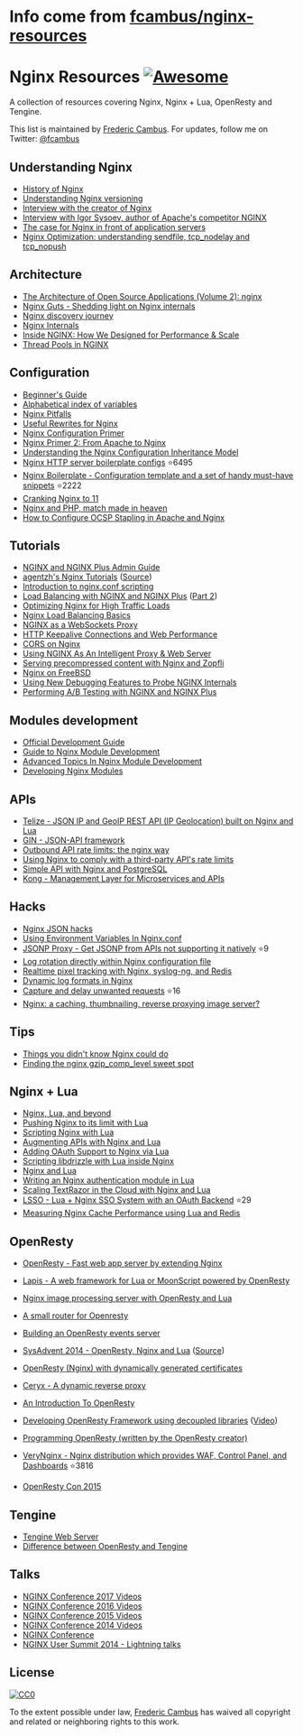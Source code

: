 # Info come from [fcambus/nginx-resources](https://github.com/fcambus/nginx-resources)
# Nginx Resources [![Awesome](https://cdn.rawgit.com/sindresorhus/awesome/d7305f38d29fed78fa85652e3a63e154dd8e8829/media/badge.svg)](https://github.com/sindresorhus/awesome)

A collection of resources covering Nginx, Nginx + Lua, OpenResty and Tengine.

This list is maintained by [Frederic Cambus](https://www.cambus.net). For updates, follow me on Twitter: [@fcambus](https://twitter.com/fcambus)

## Understanding Nginx

- [History of Nginx](https://www.nginx.com/wp-content/uploads/2014/11/Infographic_History-of-Nginx_FulI_20141101.png)
- [Understanding Nginx versioning](https://www.nginx.com/blog/nginx-1-6-1-7-released/)
- [Interview with the creator of Nginx](http://mindend.com/index.php/interview-with-the-creator-of-nginx/)
- [Interview with Igor Sysoev, author of Apache's competitor NGINX](http://freesoftwaremagazine.com/articles/interview_igor_sysoev_author_apaches_competitor_nginx/)
- [The case for Nginx in front of application servers](https://www.cambus.net/the-case-for-nginx-in-front-of-application-servers/)
- [Nginx Optimization: understanding sendfile, tcp_nodelay and tcp_nopush](https://t37.net/nginx-optimization-understanding-sendfile-tcp_nodelay-and-tcp_nopush.html)

## Architecture

- [The Architecture of Open Source Applications (Volume 2): nginx](http://aosabook.org/en/nginx.html)
- [Nginx Guts - Shedding light on Nginx internals](http://www.nginxguts.com/category/nginx/)
- [Nginx discovery journey](http://www.nginx-discovery.com/)
- [Nginx Internals](http://www.slideshare.net/joshzhu/nginx-internals)
- [Inside NGINX: How We Designed for Performance & Scale](https://www.nginx.com/blog/inside-nginx-how-we-designed-for-performance-scale/)
- [Thread Pools in NGINX](https://www.nginx.com/blog/thread-pools-boost-performance-9x/)

## Configuration

- [Beginner's Guide](http://nginx.org/en/docs/beginners_guide.html)
- [Alphabetical index of variables](http://nginx.org/en/docs/varindex.html)
- [Nginx Pitfalls](https://www.nginx.com/resources/wiki/start/topics/tutorials/config_pitfalls/)
- [Useful Rewrites for Nginx ](https://blog.engineyard.com/2011/useful-rewrites-for-nginx)
- [Nginx Configuration Primer](http://blog.martinfjordvald.com/2010/07/nginx-primer/)
- [Nginx Primer 2: From Apache to Nginx](http://blog.martinfjordvald.com/2011/02/nginx-primer-2-from-apache-to-nginx/)
- [Understanding the Nginx Configuration Inheritance Model](http://blog.martinfjordvald.com/2012/08/understanding-the-nginx-configuration-inheritance-model/)
- [Nginx HTTP server boilerplate configs](https://github.com/h5bp/server-configs-nginx) :star:6495
- [Nginx Boilerplate - Configuration template and a set of handy must-have snippets](https://github.com/nginx-boilerplate/nginx-boilerplate) :star:2222
- [Cranking Nginx to 11](https://speakerdeck.com/helgi/cranking-nginx-to-11)
- [Nginx and PHP, match made in heaven](https://speakerdeck.com/helgi/nginx-and-php-match-made-in-heaven)
- [How to Configure OCSP Stapling in Apache and Nginx](https://sslmate.com/blog/post/ocsp_stapling_in_apache_and_nginx)

## Tutorials

- [NGINX and NGINX Plus Admin Guide](https://www.nginx.com/resources/admin-guide/)
- [agentzh's Nginx Tutorials](https://openresty.org/download/agentzh-nginx-tutorials-en.html) ([Source](https://github.com/openresty/nginx-tutorials))
- [Introduction to nginx.conf scripting](http://agentzh.org/misc/slides/nginx-conf-scripting/nginx-conf-scripting.html)
- [Load Balancing with NGINX and NGINX Plus](https://www.nginx.com/blog/load-balancing-with-nginx-plus/) ([Part 2](https://www.nginx.com/blog/load-balancing-with-nginx-plus-part2/))
- [Optimizing Nginx for High Traffic Loads](http://blog.martinfjordvald.com/2011/04/optimizing-nginx-for-high-traffic-loads/)
- [Nginx Load Balancing Basics](http://blog.jsdelivr.com/2013/01/nginx-load-balancing-basics.html)
- [NGINX as a WebSockets Proxy](https://www.nginx.com/blog/websocket-nginx/)
- [HTTP Keepalive Connections and Web Performance ](https://www.nginx.com/blog/http-keepalives-and-web-performance/)
- [CORS on Nginx](https://enable-cors.org/server_nginx.html)
- [Using NGINX As An Intelligent Proxy & Web Server](https://docs.apitools.com/blog/2014/06/10/using-nginx-as-an-intelligent-proxy-web-server.html)
- [Serving precompressed content with Nginx and Zopfli](https://www.cambus.net/serving-precompressed-content-with-nginx-and-zopfli/)
- [Nginx on FreeBSD](https://www.cambus.net/nginx-on-freebsd/)
- [Using New Debugging Features to Probe NGINX Internals](https://www.nginx.com/blog/new-debugging-features-probe-nginx-internals/)
- [Performing A/B Testing with NGINX and NGINX Plus](https://www.nginx.com/blog/performing-a-b-testing-nginx-plus/)

## Modules development

- [Official Development Guide](http://nginx.org/en/docs/dev/development_guide.html)
- [Guide to Nginx Module Development](http://www.evanmiller.org/nginx-modules-guide.html)
- [Advanced Topics In Nginx Module Development](http://www.evanmiller.org/nginx-modules-guide-advanced.html)
- [Developing Nginx Modules](https://www.airpair.com/nginx/extending-nginx-tutorial)

## APIs

- [Telize - JSON IP and GeoIP REST API (IP Geolocation) built on Nginx and Lua](https://www.telize.com)
- [GIN - JSON-API framework](http://gin.io/)
- [Outbound API rate limits: the nginx way](https://monterail.com/blog/2011/outbound-api-rate-limits-the-nginx-way)
- [Using Nginx to comply with a third-party API's rate limits](https://vitobotta.com/2014/01/12/using-nginx-to-comply-with-a-third-party-apis-rate-limits/)
- [Simple API with Nginx and PostgreSQL](http://rny.io/nginx/postgresql/2013/07/26/simple-api-with-nginx-and-postgresql.html)
- [Kong - Management Layer for Microservices and APIs](https://getkong.org)

## Hacks

- [Nginx JSON hacks](https://web.archive.org/web/20140921162448/http://www.gabrielweinberg.com/blog/2011/07/nginx-json-hacks.html)
- [Using Environment Variables In Nginx.conf](https://docs.apitools.com/blog/2014/07/02/using-environment-variables-in-nginx-conf.html)
- [JSONP Proxy - Get JSONP from APIs not supporting it natively](https://github.com/fcambus/jsonp-proxy) :star:9
- [Log rotation directly within Nginx configuration file](https://www.cambus.net/log-rotation-directly-within-nginx-configuration-file/)
- [Realtime pixel tracking with Nginx, syslog-ng, and Redis](https://benwilber.github.io/nginx/redis/syslog/pixel-tracking/2013/09/13/realtime-pixel-tracking-with-nginx-syslog-ng-and-redis.html)
- [Dynamic log formats in Nginx](https://benwilber.github.io/nginx/syslog/logging/2015/08/26/dynamic-log-formats-in-nginx.html)
- [Capture and delay unwanted requests](https://github.com/p0pr0ck5/lua-resty-tarpit) :star:16
- [Nginx: a caching, thumbnailing, reverse proxying image server?](http://charlesleifer.com/blog/nginx-a-caching-thumbnailing-reverse-proxying-image-server-/)

## Tips

- [Things you didn't know Nginx could do](http://www.slideshare.net/sarahnovotny/5-things-you-didnt-know-nginx-could-do)
- [Finding the nginx gzip_comp_level sweet spot](https://mjanja.ch/2015/03/finding-the-nginx-gzip_comp_level-sweet-spot/)

## Nginx + Lua

- [Nginx, Lua, and beyond](http://agentzh.org/misc/slides/nginx-lua-and-beyond.pdf)
- [Pushing Nginx to its limit with Lua](https://blog.cloudflare.com/pushing-nginx-to-its-limit-with-lua/)
- [Scripting Nginx with Lua](http://www.londonlua.org/scripting_nginx_with_lua/)
- [Augmenting APIs with Nginx and Lua](http://tech.3scale.net/2013/01/09/augment-your-api-without-touching-it/)
- [Adding OAuth Support to Nginx via Lua](http://chairnerd.seatgeek.com/oauth-support-for-nginx-with-lua/)
- [Scripting libdrizzle with Lua inside Nginx](http://agentzh.org/misc/slides/libdrizzle-lua-nginx.pdf)
- [Nginx and Lua](https://web.archive.org/web/20141223070856/http://devblog.mixlr.com/2012/09/01/nginx-lua/)
- [Writing an Nginx authentication module in Lua](https://www.stavros.io/posts/writing-an-nginx-authentication-module-in-lua/)
- [Scaling TextRazor in the Cloud with Nginx and Lua](http://www.textrazor.com/blog/2013/03/scaling-textrazor-in-the-cloud-with-nginx-and-lua.html)
- [LSSO - Lua + Nginx SSO System with an OAuth Backend](https://github.com/maiome-development/lsso) :star:29
- [Measuring Nginx Cache Performance using Lua and Redis](http://charlesleifer.com/blog/measuring-nginx-cache-performance-using-lua-and-redis/)

## OpenResty

- [OpenResty - Fast web app server by extending Nginx](https://openresty.org/en/)
- [Lapis - A web framework for Lua or MoonScript powered by OpenResty](http://leafo.net/lapis/)
- [Nginx image processing server with OpenResty and Lua](http://leafo.net/posts/creating_an_image_server.html)
- [A small router for Openresty](https://docs.apitools.com/blog/2014/04/24/a-small-router-for-openresty.html)
- [Building an OpenResty events server](https://github.com/cagerton/dropthat/)
- [SysAdvent 2014 - OpenResty, Nginx and Lua](http://sysadvent.blogspot.com/2014/12/day-22-largely-unappreciated.html) ([Source](https://github.com/lusis/sysadvent-2014))
- [OpenResty (Nginx) with dynamically generated certificates](http://blog.dutchcoders.io/openresty-with-dynamic-generated-certificates/)
- [Ceryx - A dynamic reverse proxy](https://www.sourcelair.com/blog/articles/75/ceryx-dynamic-nginx)
- [An Introduction To OpenResty](http://openmymind.net/An-Introduction-To-OpenResty-Nginx-Lua/)
- [Developing OpenResty Framework using decoupled libraries](http://www.iresty.com/download/ebook/2015_con/aapo.pdf) ([Video](https://www.youtube.com/watch?v=VqBt5icKCI8))
- [Programming OpenResty (written by the OpenResty creator)](https://www.gitbook.com/book/openresty/programming-openresty/details)
- [VeryNginx - Nginx distribution which provides WAF, Control Panel, and Dashboards](https://github.com/alexazhou/VeryNginx) :star:3816

- [OpenResty Con 2015](http://www.iresty.com)


## Tengine

- [Tengine Web Server](http://tengine.taobao.org)
- [Difference between OpenResty and Tengine](https://github.com/openresty/openresty/issues/54)

## Talks

- [NGINX Conference 2017 Videos](https://www.youtube.com/playlist?list=PLGz_X9w9raXeT-z_rcZ9yF0kV5SENZ-yt)
- [NGINX Conference 2016 Videos](https://www.youtube.com/playlist?list=PLGz_X9w9raXcOsB_dT26iu0BvbSxWYG1g)
- [NGINX Conference 2015 Videos](https://www.youtube.com/playlist?list=PLGz_X9w9raXdED9BR6GQ61A6d3fBzjpbn)
- [NGINX Conference 2014 Videos](https://www.youtube.com/playlist?list=PLGz_X9w9raXewvc6tjIGGFZ6DBKHEld3k)
- [NGINX Conference](https://www.nginx.com/nginxconf/)
- [NGINX User Summit 2014 - Lightning talks](https://www.youtube.com/playlist?list=PLGz_X9w9raXfTnRnI6Xl0LMhAKoTVVZv8)

## License

[![CC0](https://licensebuttons.net/p/zero/1.0/88x31.png)](https://creativecommons.org/publicdomain/zero/1.0/)

To the extent possible under law, [Frederic Cambus](https://www.cambus.net) has waived all copyright and related or neighboring rights to this work.


